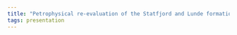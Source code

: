 ```yaml
---
title: "Petrophysical re-evaluation of the Statfjord and Lunde formations on the Snorre field. Determination of net reservoir."
tags: presentation 
---
```

